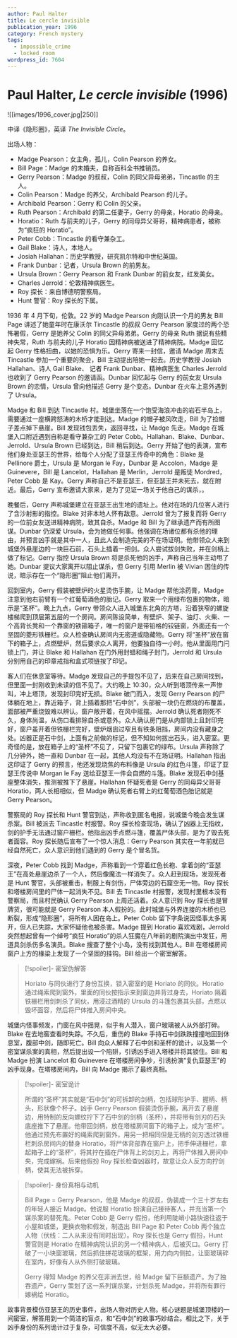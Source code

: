 ```yaml
---
author: Paul Halter
title: Le cercle invisible
publication_year: 1996
category: French mystery
tags:
  - impossible_crime
  - locked_room
wordpress_id: 7604
---
```


# Paul Halter, <i>Le cercle invisible</i> (1996)

![[images/1996_cover.jpg|250]]

中译《隐形圈》，英译 <i>The Invisible Circle</i>。

出场人物：
- Madge Pearson：女主角，孤儿，Colin Pearson 的养女。
- Bill Page：Madge 的未婚夫，自称百科全书推销员。
- Gerry Pearson：Madge 的叔叔，Colin 的同父异母弟弟，Tincastle 的主人。
- Colin Pearson：Madge 的养父，Archibald Pearson 的儿子。
- Archibald Pearson：Gerry 和 Colin 的父亲。
- Ruth Pearson：Archibald 的第二任妻子，Gerry 的母亲，Horatio 的母亲。
- Horatio：Ruth 与前夫的儿子，Gerry 的同母异父哥哥，精神病患者，被称为“疯狂的 Horatio”。
- Peter Cobb：Tincastle 的看守兼杂工。
- Gail Blake：诗人，本地人。
- Josiah Hallahan：历史学教授，研究凯尔特和中世纪英国。
- Frank Dunbar：记者，Ursula Brown 的前男友。
- Ursula Brown：Gerry Pearson 和 Frank Dunbar 的前女友，红发美女。
- Charles Jerrold：伦敦精神病医生。
- Roy 探长：来自博德明警察局。
- Hunt 警官：Roy 探长的下属。

1936 年 4 月下旬，伦敦。22 岁的 Madge Pearson 向刚认识一个月的男友 Bill Page 讲述了她童年时在康沃尔 Tincastle 的叔叔 Gerry Pearson 家度过的两个恐怖暑假，Gerry 是她养父 Colin 的同父异母弟弟。Gerry 的母亲 Ruth 据说有些精神失常，Ruth 与前夫的儿子 Horatio 因精神病被送进了精神病院。Madge 回忆起 Gerry 性格扭曲，以她的恐惧为乐。Gerry 寄来一封信，邀请 Madge 周末去 Tincastle 参加一个重要的聚会，Bill 主动提出陪她一起去。历史学教授 Josiah Hallahan、诗人 Gail Blake、 记者 Frank Dunbar、精神病医生 Charles Jerrold 也收到了 Gerry Pearson 的邀请函。Dunbar 回忆起与 Gerry 的前女友 Ursula Brown 的恋情，Ursula 曾向他描述 Gerry 是个变态。Dunbar 在火车上意外遇到了 Ursula。

Madge 和 Bill 到达 Tincastle 村。城堡坐落在一个饱受海浪冲击的岩石半岛上，需要通过一座横跨怒涛的木桥才能到达。Madge 的帽子被风吹走，Bill 为了捡帽子差点掉下悬崖。Bill 发现钱包丢失，返回寻找，让 Madge 先走。Madge 在城堡入口附近遇到自称是看守兼杂工的 Peter Cobb。Hallahan、Blake、Dunbar、Jerrold、Ursula Brown 已经到达，Bill 稍后到达。Gerry 开始了他的表演，宣布他们身处亚瑟王的世界，给每个人分配了亚瑟王传奇中的角色：Blake 是 Pellinore 爵士，Ursula 是 Morgan le Fay，Dunbar 是 Accolon，Madge 是 Guinevere，Bill 是 Lancelot，Hallahan 是 Merlin，Jerrold 是叛徒 Mordred，Peter Cobb 是 Kay。Gerry 声称自己不是亚瑟王，但亚瑟王并未死去，就在附近。最后，Gerry 宣布邀请大家来，是为了见证一场关于他自己的谋杀，。

晚餐后，Gerry 声称城堡建立在亚瑟王出生地的遗址上。他对在场的几位客人进行了含沙射影的指控。Blake 对非本地人怀有敌意。Jerrold 曾为了报复而将 Gerry 的一位前女友送进精神病院，致其自杀。Madge 和 Bill 为了继承遗产而有所图谋。Dunbar 仍深爱 Ursula，会为她做任何事。他强调在场诸位都有杀他的理由，并预言凶手就是其中一人，且此人会制造完美的不在场证明。他带领众人来到城堡外悬崖边的一块巨石前，石头上插着一把剑。众人尝试拔剑失败，并在剑柄上做了标记。Gerry 指控 Ursula Brown 将是杀死他的凶手，声称自己当年主动甩了她。Dunbar 提议大家离开以阻止谋杀，但 Gerry 引用 Merlin 被 Vivian 困住的传说，暗示存在一个“隐形圈”阻止他们离开。

回到室内，Gerry 假装被壁炉的火星烫伤手腕，让 Madge 帮他涂药膏，Madge 注意到他右前臂有一个红葡萄酒色的胎记。Gerry 取来一个用绿布包裹的物体，暗示是“圣杯”。晚上九点，Gerry 带领众人进入城堡东北角的方塔，沿着狭窄的螺旋楼梯爬到顶层第五层的一个房间。房间陈设简单，有壁炉、架子、油灯、火柴、一个高背长凳和一个靠窗的铁箍箱子，唯一的窗户是带铅格的铰链窗，外面还有一个坚固的菱形铁栅栏。众人检查确认房间内无密道或隐藏物。Gerry 将“圣杯”放在窗下的箱子上，点燃壁炉，然后要求众人离开，他要独自待一小时。他从里面用门闩锁上门，并让 Blake 和 Hallahan 在门外用封蜡和绳子封门，Jerrold 和 Ursula 分别用自己的印章戒指和盒式项链按了印记。

客人们在休息室等待。Madge 发现自己的手提包不见了，后来在自己房间找到，但里面一封刚收到未读的信不见了。大约晚上 10:30，众人听到塔顶传来一声惨叫，冲上塔顶，发现封印完好无损。Blake 破门而入，发现 Gerry Pearson 的尸体躺在地上，靠近箱子，背上插着那把“石中剑”，头部被一块仍在燃烧的布覆盖，面部被严重烧毁难以辨认。窗户敞开着，在风中摇摆。Jerrold 确认死者刚死不久，身体尚温，从伤口看排除自杀或意外。众人确认房门是从内部锁上且封印完好，窗户虽开着但铁栅栏完好，壁炉烟囱过窄且有铁条阻挡，房间内没有藏身之处。凶器正是石中剑，上面有之前做的标记，但不知如何拔出石头，进入密室。更奇怪的是，放在箱子上的“圣杯”不见了，只留下包裹它的绿布。Ursula 声称除了几分钟外，她一直和 Dunbar 在一起，其他人均没有不在场证明。Hallahan 指出这印证了 Gerry 的预言，他还发现烧焦的布料像是 Ursula 的红色斗篷，印证了亚瑟王传说中 Morgan le Fay 送给亚瑟王一件会自燃的斗篷。Blake 发现石中剑基座整体消失，推测被推下了悬崖。Hallahan 怀疑死者是 Gerry 的同母异父哥哥 Horatio，两人长相相似，但 Madge 确认死者右臂上的红葡萄酒色胎记就是 Gerry Pearson。

警察局的 Roy 探长和 Hunt 警官到达，声称收到匿名电报，说城堡今晚会发生谋杀案。Bill 被派去 Tincastle 村报警。Roy 探长检查现场，确认了凶器上无指纹，剑的护手无法通过窗户栅栏。他指出凶手点燃斗篷，覆盖尸体头部，是为了毁去死者面容。Roy 探长随后宣布了一个惊人消息：Gerry Pearson 其实在一年前就已经自然死亡，众人意识到他们遇到的 Gerry 是个冒名货。

深夜，Peter Cobb 找到 Madge，声称看到一个穿着红色长袍、拿着剑的“亚瑟王”在高处悬崖边杀了一个人，然后像魔法一样消失了。众人赶到现场，发现死者是 Hunt 警官，头部被重击，制服上有剑伤，尸体旁边的石窟空无一物。Roy 探长和塔楼房间里的尸体一起消失不见。Bill 去 Tincastle 村报警，发现村里根本没有警察局，而且村民确认 Gerry Pearson 上周还活着。众人意识到 Roy 探长也是冒牌货，很可能就是 Gerry Pearson 本人假扮的。此时城堡与外界连接的木桥也已断裂，形成“隐形圈”，将所有人困在岛上。Peter Cobb 留下字条说因怪事太多离开，但人已失踪，大家怀疑他也被杀害。Madge 提到 Horatio 喜欢戏剧，Jerrold 突然想起曾有一个绰号“疯狂 Horatio”的杀人狂魔在八年前的剧院演出中发狂，用道具剑杀伤多名演员。Blake 搜查了整个小岛，没有找到其他人。Bill 在塔楼房间窗户上方的椽梁上发现了一个坚固的挂钩。Bill 给出一个密室解答。

> [!spoiler]- 密室伪解答
> 
> Horiato 与同伙进行了身份互换，锁入密室的是 Horiato 的同伙。Horatio 通过绳索爬到窗外，里面的同伙按指示来到窗边并背过身去，Horiato 隔着铁栅栏用剑刺杀了同伙，用浸过酒精的 Ursula 的斗篷包裹其头部，点燃以毁坏面容，然后将尸体推入房间中央。

城堡内怪事频发，门窗在风中摇晃，似乎有人潜入，窗户玻璃被人从外部打碎。Blake 在去地窖查看时失踪。不久后，重伤的 Blake 手持石中剑跌跌撞撞地回到休息室，腹部中剑，随即死亡。Bill 向众人解释了石中剑和圣杯的诡计，以及第一个密室谋杀案的真相，然后提出设一个陷阱，引诱凶手进入塔楼并将其锁住。Bill 和 Madge 扮演 Lancelot 和 Guinevere 在塔楼房间争吵，引诱扮演“复仇亚瑟王”的凶手现身。在塔楼房间内，Bill 向 Madge 揭示了最终真相。

> [!spoiler]- 密室诡计
> 
> 所谓的“圣杯”其实就是“石中剑”的可拆卸的剑柄，包括球形护手、握柄、柄头，形状像个杯子。凶手 Gerry Pearson 假装烫伤手腕，离开去了悬崖边，用特制的反向螺纹拧下了石中剑的剑柄（圣杯），并将带有剑刃的石头底座推下了悬崖。他带回剑柄，放在塔楼房间窗下的箱子上，成为“圣杯”。他通过预先布置好的绳索爬到窗外，用另一把相同但是无柄的剑刃透过铁栅栏刺杀房间内的替身 Horatio，将尸体背部靠在窗户上，把手伸进栅栏，拿起箱子上的“圣杯”，将其拧在插在尸体背上的剑刃上，再将尸体推入房间中央，完成嫁祸。后来他假扮 Roy 探长检查凶器时，故意让众人反方向拧剑柄，使其无法被拆穿。

> [!spoiler]- 身份真相与动机
> 
> Bill Page = Gerry Pearson，他是 Madge 的叔叔，伪装成一个三十岁左右的年轻人接近 Madge。他说服 Horatio 扮演自己接待客人，并充当第一个谋杀案的替死鬼。Peter Cobb 是 Gerry 假扮，他利用陡峭小路快速往返于小屋和城堡，更换衣物和假发，制造出 Bill Page 和 Peter Cobb 两个独立人物（伏线：二人从来没有同时出现）。Roy 探长也是 Gerry 假扮，Hunt 警官则是 Horatio 在精神病院认识的另一个精神病人，后被灭口。Gerry 打破了一小块窗玻璃，然后抓住拼花玻璃的框架，用力向内侧拉，让窗玻璃碎在室内，好像有人从外侧打破玻璃。
> 
> Gerry 得知 Madge 的养父在非洲去世，给 Madge 留下巨额遗产。为了独吞遗产，Gerry 策划了这一系列谋杀案，计划杀死 Madge，并将所有罪行嫁祸给 Horatio。

故事背景模仿亚瑟王的历史事件，出场人物对历史人物。核心谜题是城堡顶楼的一间密室，解答用到一个简洁的盲点，和“石中剑”的故事巧妙结合。相比之下，关于凶手身份的系列诡计过于复杂，可信度不高，似无太大必要。
